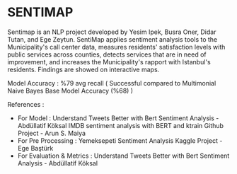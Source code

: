 # SENTIMAP

Sentimap is an NLP project developed by Yesim Ipek, Busra Oner, Didar Tutan, and Ege Zeytun.
SentiMap applies sentiment analysis tools to the Municipality's call center data, measures residents' satisfaction levels with public services across counties, detects services that are in need of improvement, and increases the Municipality's rapport with Istanbul's residents. Findings are showed on interactive maps.

Model Accuracy : %79 avg recall ( Successful compared to Multimonial Naive Bayes Base Model Accuracy (%68) )

References :
- For Model : Understand Tweets Better with Bert Sentiment Analysis - Abdüllatif Köksal IMDB sentiment analysis with BERT and ktrain Github Project - Arun S. Maiya
- For Pre Processing : Yemeksepeti Sentiment Analysis Kaggle Project - Ege Baştürk
- For Evaluation & Metrics : Understand Tweets Better with Bert Sentiment Analysis - Abdüllatif Köksal



